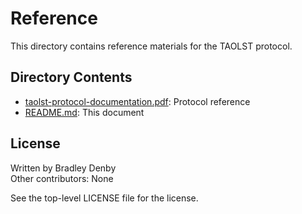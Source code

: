 # Reference

This directory contains reference materials for the TAOLST protocol.

## Directory Contents

* [taolst-protocol-documentation.pdf](taolst-protocol-documentation.pdf):
  Protocol reference
* [README.md](README.md): This document

## License

Written by Bradley Denby  
Other contributors: None

See the top-level LICENSE file for the license.
